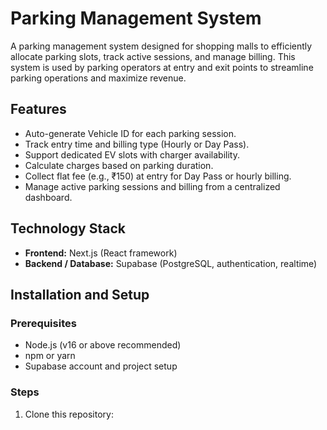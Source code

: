 # Parking Management System

A parking management system designed for shopping malls to efficiently allocate parking slots, track active sessions, and manage billing. This system is used by parking operators at entry and exit points to streamline parking operations and maximize revenue.

## Features

- Auto-generate Vehicle ID for each parking session.
- Track entry time and billing type (Hourly or Day Pass).
- Support dedicated EV slots with charger availability.
- Calculate charges based on parking duration.
- Collect flat fee (e.g., ₹150) at entry for Day Pass or hourly billing.
- Manage active parking sessions and billing from a centralized dashboard.

## Technology Stack

- **Frontend:** Next.js (React framework)
- **Backend / Database:** Supabase (PostgreSQL, authentication, realtime)

## Installation and Setup

### Prerequisites

- Node.js (v16 or above recommended)
- npm or yarn
- Supabase account and project setup

### Steps

1. Clone this repository:
